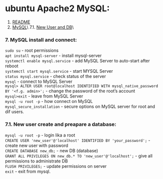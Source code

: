 # ubuntu Apache2 MySQL:
 1. [README](README.md)
 7. [MySQL](#mysql)\ 
 7.1. [New User and DB](#user)\

### 7. MySQL install and connect: <a name="mysql"></a>
```sudo su``` - root permissions\
```apt install mysql-server``` - install mysql-server\
```systemctl enable mysql.service``` - add MySQL Server to auto-start after reboot\
```systemctl start mysql.service``` - start MYSQL Server\
```status mysql.service``` - check status of the server\
```mysql``` - connect to MySQL Server\
```mysql> ALTER USER root@localhost IDENTIFIED WITH mysql_native_password BY '<f.g. admin>';``` - change the password of the root’s account\
```mysql>exit``` - leave from MySQL Server\
```mysql -u root -p``` - how connect on MySQL\
```mysql_secure_installation``` - secure options on MySQL server for root and dif users.

### 7.1. New user create and preapare a database: <a name="user"></a>
```mysql -u root -p``` - login lika a root\
```CREATE USER 'new_user'@'localhost' IDENTIFIED BY 'your_password';``` - create new user with password\
```CREATE DATABASE new_db;``` - new DB (database)\
```GRANT ALL PRIVILEGES ON new_db.* TO 'new_user'@'localhost';``` - give all permissions to administrate DB\
```FLUSH PRIVILEGES;``` - update permissions on server\
```exit``` - exit from mysql.
